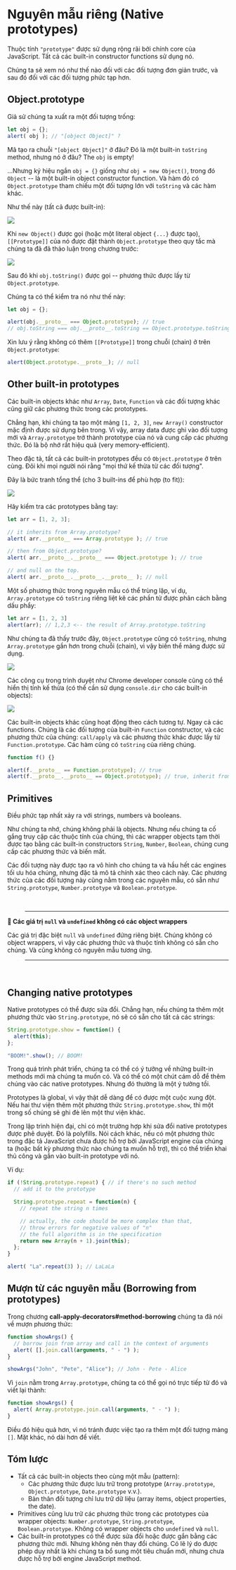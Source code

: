 # Nguyên mẫu riêng (Native prototypes)

Thuộc tính `"prototype"` được sử dụng rộng rãi bởi chính core của JavaScript. Tất cả các built-in constructor functions sử dụng nó.

Chúng ta sẽ xem nó như thế nào đối với các đối tượng đơn giản trước, và sau đó đối với các đối tượng phức tạp hơn.

## Object.prototype

Giả sử chúng ta xuất ra một đối tượng trống:

```js
let obj = {};
alert( obj ); // "[object Object]" ?
```

Mã tạo ra chuỗi `"[object Object]"` ở đâu? Đó là một built-in `toString` method, nhưng nó ở đâu? The `obj` is empty!

...Nhưng ký hiệu ngắn `obj = {}` giống như `obj = new Object()`, trong đó `Object` -- là một built-in object constructor function. Và hàm đó có `Object.prototype` tham chiếu một đối tượng lớn với `toString` và các hàm khác.

Như thế này (tất cả được built-in):

![](object-prototype.png)

Khi `new Object()` được gọi (hoặc một literal object `{...}` được tạo), `[[Prototype]]` của nó được đặt thành `Object.prototype` theo quy tắc mà chúng ta đã đã thảo luận trong chương trước:

![](object-prototype-1.png)

Sau đó khi `obj.toString()` được gọi -- phương thức được lấy từ `Object.prototype`.

Chúng ta có thể kiểm tra nó như thế này:

```js
let obj = {};

alert(obj.__proto__ === Object.prototype); // true
// obj.toString === obj.__proto__.toString == Object.prototype.toString
```

Xin lưu ý rằng không có thêm `[[Prototype]]` trong chuỗi (chain) ở trên `Object.prototype`:

```js
alert(Object.prototype.__proto__); // null
```

## Other built-in prototypes

Các built-in objects khác như `Array`, `Date`, `Function` và các đối tượng khác cũng giữ các phương thức trong các prototypes.

Chẳng hạn, khi chúng ta tạo một mảng `[1, 2, 3]`, `new Array()` constructor mặc định được sử dụng bên trong. Vì vậy, array data được ghi vào đối tượng mới và `Array.prototype` trở thành prototype của nó và cung cấp các phương thức. Đó là bộ nhớ rất hiệu quả (very memory-efficient).

Theo đặc tả, tất cả các built-in prototypes đều có `Object.prototype` ở trên cùng. Đôi khi mọi người nói rằng "mọi thứ kế thừa từ các đối tượng".

Đây là bức tranh tổng thể (cho 3 built-ins để phù hợp (to fit)):

![](native-prototypes-classes.png)

Hãy kiểm tra các prototypes bằng tay:

```js
let arr = [1, 2, 3];

// it inherits from Array.prototype?
alert( arr.__proto__ === Array.prototype ); // true

// then from Object.prototype?
alert( arr.__proto__.__proto__ === Object.prototype ); // true

// and null on the top.
alert( arr.__proto__.__proto__.__proto__ ); // null
```

Một số phương thức trong nguyên mẫu có thể trùng lặp, ví dụ, `Array.prototype` có `toString` riêng liệt kê các phần tử được phân cách bằng dấu phẩy:

```js
let arr = [1, 2, 3]
alert(arr); // 1,2,3 <-- the result of Array.prototype.toString
```

Như chúng ta đã thấy trước đây, `Object.prototype` cũng có `toString`, nhưng `Array.prototype` gần hơn trong chuỗi (chain), vì vậy biến thể mảng được sử dụng.

![](native-prototypes-array-tostring.png)

Các công cụ trong trình duyệt như Chrome developer console cũng có thể hiển thị tính kế thừa (có thể cần sử dụng `console.dir` cho các built-in objects):

![](console_dir_array.png)

Các built-in objects khác cũng hoạt động theo cách tương tự. Ngay cả các functions. Chúng là các đối tượng của built-in `Function` constructor, và các phương thức của chúng: `call/apply` và các phương thức khác được lấy từ `Function.prototype`. Các hàm cũng có `toString` của riêng chúng.

```js
function f() {}

alert(f.__proto__ == Function.prototype); // true
alert(f.__proto__.__proto__ == Object.prototype); // true, inherit from objects
```

## Primitives

Điều phức tạp nhất xảy ra với strings, numbers và booleans.

Như chúng ta nhớ, chúng không phải là objects. Nhưng nếu chúng ta cố gắng truy cập các thuộc tính của chúng, thì các wrapper objects tạm thời được tạo bằng các built-in constructors `String`, `Number`, `Boolean`, chúng cung cấp các phương thức và biến mất.

Các đối tượng này được tạo ra vô hình cho chúng ta và hầu hết các engines tối ưu hóa chúng, nhưng đặc tả mô tả chính xác theo cách này. Các phương thức của các đối tượng này cũng nằm trong các nguyên mẫu, có sẵn như `String.prototype`, `Number.prototype` và `Boolean.prototype`.

<br>

> ---

**📌 Các giá trị `null` và `undefined` không có các object wrappers**

Các giá trị đặc biệt `null` và `undefined` đứng riêng biệt. Chúng không có object wrappers, vì vậy các phương thức và thuộc tính không có sẵn cho chúng. Và cũng không có nguyên mẫu tương ứng.

> ---

<br>

## Changing native prototypes

Native prototypes có thể được sửa đổi. Chẳng hạn, nếu chúng ta thêm một phương thức vào `String.prototype`, nó sẽ có sẵn cho tất cả các strings:

```js
String.prototype.show = function() {
  alert(this);
};

"BOOM!".show(); // BOOM!
```

Trong quá trình phát triển, chúng ta có thể có ý tưởng về những built-in methods mới mà chúng ta muốn có. Và có thể có một chút cám dỗ để thêm chúng vào các native prototypes. Nhưng đó thường là một ý tưởng tồi.

Prototypes là global, vì vậy thật dễ dàng để có được một cuộc xung đột. Nếu hai thư viện thêm một phương thức `String.prototype.show`, thì một trong số chúng sẽ ghi đè lên một thư viện khác.

Trong lập trình hiện đại, chỉ có một trường hợp khi sửa đổi native prototypes được phê duyệt. Đó là polyfills. Nói cách khác, nếu có một phương thức trong đặc tả JavaScript chưa được hỗ trợ bởi JavaScript engine của chúng ta (hoặc bất kỳ phương thức nào chúng ta muốn hỗ trợ), thì có thể triển khai thủ công và gắn vào built-in prototype với nó.

Ví dụ:

```js
if (!String.prototype.repeat) { // if there's no such method
  // add it to the prototype

  String.prototype.repeat = function(n) {
    // repeat the string n times

    // actually, the code should be more complex than that,
    // throw errors for negative values of "n"
    // the full algorithm is in the specification
    return new Array(n + 1).join(this);
  };
}

alert( "La".repeat(3) ); // LaLaLa
```

## Mượn từ các nguyên mẫu (Borrowing from prototypes)

Trong chương **call-apply-decorators#method-borrowing** chúng ta đã nói về mượn phương thức:

```js
function showArgs() {
  // borrow join from array and call in the context of arguments
  alert( [].join.call(arguments, " - ") );
}

showArgs("John", "Pete", "Alice"); // John - Pete - Alice
```

Vì `join` nằm trong `Array.prototype`, chúng ta có thể gọi nó trực tiếp từ đó và viết lại thành:

```js
function showArgs() {
  alert( Array.prototype.join.call(arguments, " - ") );
}
```

Điều đó hiệu quả hơn, vì nó tránh được việc tạo ra thêm một đối tượng mảng `[]`. Mặt khác, nó dài hơn để viết.

## Tóm lược

- Tất cả các built-in objects theo cùng một mẫu (pattern):
    - Các phương thức được lưu trữ trong prototype (`Array.prototype`, `Object.prototype`, `Date.prototype` v.v.).
    - Bản thân đối tượng chỉ lưu trữ dữ liệu (array items, object properties, the date).
- Primitives cũng lưu trữ các phương thức trong các prototypes của wrapper objects: `Number.prototype`, `String.prototype`, `Boolean.prototype`. Không có wrapper objects cho `undefined` và `null`.
- Các built-in prototypes có thể được sửa đổi hoặc được gắn bằng các phương thức mới. Nhưng không nên thay đổi chúng. Có lẽ lý do được phép duy nhất là khi chúng ta bổ sung một tiêu chuẩn mới, nhưng chưa được hỗ trợ bởi engine JavaScript method.
